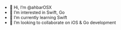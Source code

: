 - 👋 Hi, I’m @ahbarOSX
- 👀 I’m interested in Swift, Go
- 🌱 I’m currently learning Swift
- 💞️ I’m looking to collaborate on iOS & Go development

